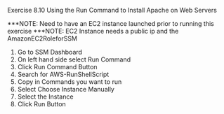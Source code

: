 Exercise 8.10 Using the Run Command to Install Apache on Web Servers


***NOTE: Need to have an EC2 instance launched prior to running this exercise
***NOTE: EC2 Instance needs a public ip and the AmazonEC2RoleforSSM

1. Go to SSM Dashboard
2. On left hand side select Run Command
3. Click Run Command Button
4. Search for AWS-RunShellScript
5. Copy in Commands you want to run
6. Select Choose Instance Manually
7. Select the Instance
8. Click Run Button